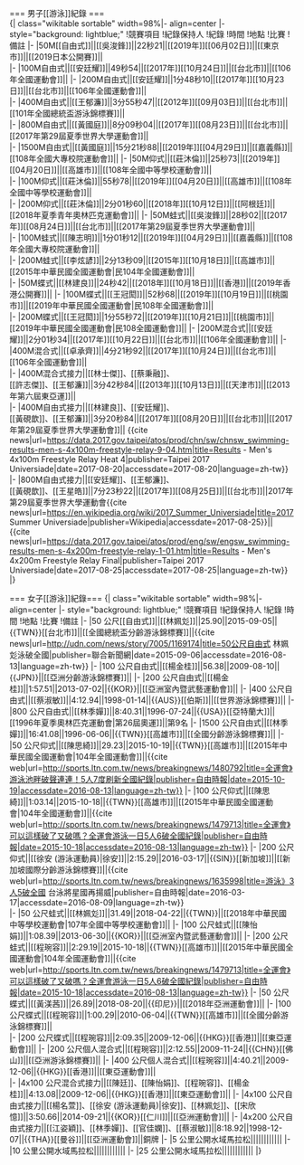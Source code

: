 <!--Last updated : Sep 03 2017-->
=== 男子[[游泳]]紀錄 ===       
{| class="wikitable sortable" width=98%|- align=center
|- style="background: lightblue;"
!競賽項目
!紀錄保持人
!紀錄
!時間
!地點
!比賽
!備註
|-
|50M[[自由式]]||[[吳浚鋒]]||22秒21||[[2019年]][[06月02日]]||[[東京市]]||[[2019日本公開賽]]||	
|-
|100M自由式||[[安廷耀]]||49秒54||[[2017年]][[10月24日]]||[[台北市]]||[[106年全國運動會]]||	
|-
|200M自由式||[[安廷耀]]||1分48秒10||[[2017年]][[10月23日]]||[[台北市]]||[[106年全國運動會]]||	
|-
|400M自由式||[[王郁濂]]||3分55秒47||[[2012年]][[09月03日]]||[[台北市]]||[[101年全國總統盃游泳錦標賽]]||	
|-
|800M自由式||[[黃國庭]]||8分09秒04||[[2017年]][[08月23日]]||[[台北市]]||[[2017年第29屆夏季世界大學運動會]]||	
|-
|1500M自由式||[[黃國庭]]||15分21秒88||[[2019年]][[04月29日]]||[[嘉義縣]]||[[108年全國大專校院運動會]]||	
|-
|50M仰式||[[莊沐倫]]||25秒73||[[2019年]][[04月20日]]||[[高雄市]]||[[108年全國中等學校運動會]]||	
|-
|100M仰式||[[莊沐倫]]||55秒78||[[2019年]][[04月20日]]||[[高雄市]]||[[108年全國中等學校運動會]]||	
|-
|200M仰式||[[莊沐倫]]||2分01秒60||[[2018年]][[10月12日]]||[[阿根廷]]||[[2018年夏季青年奧林匹克運動會]]||
|-
|50M蛙式||[[吳浚鋒]]||28秒02||[[2017年]][[08月24日]]||[[台北市]]||[[2017年第29屆夏季世界大學運動會]]||	
|-
|100M蛙式||[[陳志明]]||1分01秒12||[[2019年]][[04月29日]]||[[嘉義縣]]||[[108年全國大專校院運動會]]||	
|-
|200M蛙式||[[李炫諺]]||2分13秒09||[[2015年]][[10月18日]]||[[高雄市]]||[[2015年中華民國全國運動會|民104年全國運動會]]||	
|-
|50M蝶式||[[林建良]]||24秒42||[[2018年]][[10月18日]]||[[香港]]||[[2019年香港公開賽]]||
|-
|100M蝶式||[[王冠閎]]||52秒68||[[2019年]][[10月19日]]||[[桃園市]]||[[2019年中華民國全國運動會|民108年全國運動會]]||	
|-
|200M蝶式||[[王冠閎]]||1分55秒72||[[2019年]][[10月21日]]||[[桃園市]]||[[2019年中華民國全國運動會|民108全國運動會]]||	
|-
|200M混合式||[[安廷耀]]||2分01秒34||[[2017年]][[10月22日]]||[[台北市]]||[[106年全國運動會]]||
|-
|400M混合式||[[卓承齊]]||4分21秒92||[[2017年]][[10月24日]]||[[台北市]]||[[106年全國運動會]]||	
|-
|400M混合式接力||[[林士傑]]、[[蔡秉融]]、<br>[[許志傑]]、[[王郁濂]]||3分42秒84||[[2013年]][[10月13日]]||[[天津市]]||[[2013年第六屆東亞運]]||	
|-
|400M自由式接力||[[林建良]]、[[安廷耀]]、<br>[[黃硯歆]]、[[王郁濂]]||3分20秒84||[[2017年]][[08月20日]]||[[台北市]]||[[2017年第29屆夏季世界大學運動會]]||
<ref>{{cite news|url=https://data.2017.gov.taipei/atos/prod/chn/sw/chnsw_swimming-results-men-s-4x100m-freestyle-relay-9-04.htm|title=Results - Men's 4x100m Freestyle Relay Heat 4|publisher=Taipei 2017 Universiade|date=2017-08-20|accessdate=2017-08-20|language=zh-tw}}</ref>
|-
|800M自由式接力||[[安廷耀]]、[[王郁濂]]、<br>[[黃硯歆]]、[[王星皓]]||7分23秒22||[[2017年]][[08月25日]]||[[台北市]]||2017年第29屆夏季世界大學運動會<ref>{{cite news|url=https://en.wikipedia.org/wiki/2017_Summer_Universiade|title=2017 Summer Universiade|publisher=Wikipedia|accessdate=2017-08-25}}</ref>||
<ref>{{cite news|url=https://data.2017.gov.taipei/atos/prod/eng/sw/engsw_swimming-results-men-s-4x200m-freestyle-relay-1-01.htm|title=Results - Men's 4x200m Freestyle Relay Final|publisher=Taipei 2017 Universiade|date=2017-08-25|accessdate=2017-08-25|language=zh-tw}}</ref>
|}

=== 女子[[游泳]]紀錄=== 
{| class="wikitable sortable" width=98%|- align=center
|- style="background: lightblue;"
!競賽項目
!紀錄保持人
!紀錄
!時間
!地點
!比賽
!備註
|-
|50 公尺[[自由式]]||[[林姵彣]]||25.90||2015-09-05||{{TWN}}[[台北市]]||[[全國總統盃分齡游泳錦標賽]]||<ref>{{cite news|url=http://udn.com/news/story/7005/1169174|title=50公尺自由式 林姵彣泳破全國|publisher=聯合新聞網|date=2015-09-06|accessdate=2016-08-13|language=zh-tw}}</ref>
|-
|100 公尺自由式||[[楊金桂]]||56.38||2009-08-10||{{JPN}}||[[亞洲分齡游泳錦標賽]]||
|-
|200 公尺自由式||[[楊金桂]]||1:57.51||2013-07-02||{{KOR}}||[[亞洲室內暨武藝運動會]]||
|-
|400 公尺自由式||[[蔡淑敏]]||4:12.94||1998-01-14||{{AUS}}[[伯斯]]||[[世界游泳錦標賽]]||
|-
|800 公尺自由式||[[林季嬋]]||8:40.31||1996-07-24||{{USA}}[[亞特蘭大]]||[[1996年夏季奧林匹克運動會|第26屆奧運]]||第9名
|-
|1500 公尺自由式||[[林季嬋]]||16:41.08||1996-06-06||{{TWN}}[[高雄市]]||[[全國分齡游泳錦標賽]]||
|-
|50 公尺仰式||[[陳思綺]]||29.23||2015-10-19||{{TWN}}[[高雄市]]||[[2015年中華民國全國運動會|104年全國運動會]]||<ref>{{cite web|url=http://sports.ltn.com.tw/news/breakingnews/1480792|title=全運會》游泳池畔破聲連連！5人7度刷新全國紀錄|publisher=自由時報|date=2015-10-19|accessdate=2016-08-13|language=zh-tw}}</ref>
|-
|100 公尺仰式||[[陳思綺]]||1:03.14||2015-10-18||{{TWN}}[[高雄市]]||[[2015年中華民國全國運動會|104年全國運動會]]||<ref>{{cite web|url=http://sports.ltn.com.tw/news/breakingnews/1479713|title=全運會》可以這樣破了又破嗎？全運會游泳一日5人6破全國紀錄|publisher=自由時報|date=2015-10-18|accessdate=2016-08-13|language=zh-tw}}</ref>
|-
|200 公尺仰式||[[徐安 (游泳運動員)|徐安]]||2:15.29||2016-03-17||{{SIN}}[[新加坡]]||[[新加坡國際分齡游泳錦標賽]]||<ref>{{cite web|url=http://sports.ltn.com.tw/news/breakingnews/1635998|title=游泳》3人5破全國 台泳將星國再揚威|publisher=自由時報|date=2016-03-17|accessdate=2016-08-09|language=zh-tw}}</ref>	
|-
|50 公尺蛙式||[[林姵彣]]||31.49||2018-04-22||{{TWN}}||[[2018年中華民國中等學校運動會|107年全國中等學校運動會]]||	
|-
|100 公尺蛙式||[[陳怡娟]]||1:08.39||2013-06-30||{{KOR}}||[[亞洲室內暨武藝運動會]]||
|-
|200 公尺蛙式||[[程琬容]]||2:29.19||2015-10-18||{{TWN}}[[高雄市]]||[[2015年中華民國全國運動會|104年全國運動會]]||<ref>{{cite web|url=http://sports.ltn.com.tw/news/breakingnews/1479713|title=全運會》可以這樣破了又破嗎？全運會游泳一日5人6破全國紀錄|publisher=自由時報|date=2015-10-18|accessdate=2016-08-13|language=zh-tw}}</ref>
|-
|50 公尺蝶式||[[黃渼茜]]||26.89||2018-08-20||{{印尼}}||[[2018年亞洲運動會]]||
|-
|100 公尺蝶式||[[程琬容]]||1:00.29||2010-06-04||{{TWN}}[[高雄市]]||[[全國分齡游泳錦標賽]]||	
|-
|200 公尺蝶式||[[程琬容]]||2:09.35||2009-12-06||{{HKG}}[[香港]]||[[東亞運動會]]||	
|-
|200 公尺個人混合式||[[程琬容]]||2:12.55||2009-11-24||{{CHN}}[[佛山]]||[[亞洲游泳錦標賽]]||
|-
|400 公尺個人混合式||[[程琬容]]||4:40.21||2009-12-06||{{HKG}}[[香港]]||[[東亞運動會]]||	
|-
|4x100 公尺混合式接力||[[陳廷]]、[[陳怡娟]]、[[程琬容]]、[[楊金桂]]||4:13.08||2009-12-06||{{HKG}}[[香港]]||[[東亞運動會]]||	
|-
|4x100 公尺自由式接力||[[楊名萱]]、[[徐安 (游泳運動員)|徐安]]、[[林姵彣]]、[[宋欣憶]]||3:50.66||2014-09-21||{{KOR}}[[仁川]]||[[亞洲運動會]]||
|-
|4x200 公尺自由式接力||[[江姿穎]]、[[林季嬋]]、[[官佳嫻]]、[[蔡淑敏]]||8:18.92||1998-12-07||{{THA}}[[曼谷]]||[[亞洲運動會]]||銅牌
|-
|5 公里公開水域馬拉松||||||||||||
|-
|10 公里公開水域馬拉松||||||||||||
|-
|25 公里公開水域馬拉松||||||||||||
|}